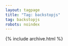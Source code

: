 ```yaml
---
layout: tagpage
title: "Tag: backstopjs"
tag: backstopjs
robots: noindex
---
```

{% include archive.html %}